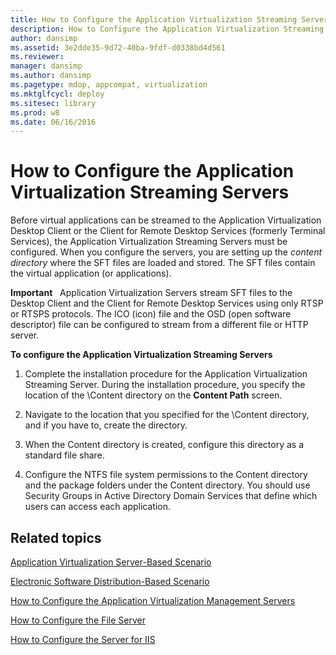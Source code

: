 ```yaml
---
title: How to Configure the Application Virtualization Streaming Servers
description: How to Configure the Application Virtualization Streaming Servers
author: dansimp
ms.assetid: 3e2dde35-9d72-40ba-9fdf-d0338bd4d561
ms.reviewer: 
manager: dansimp
ms.author: dansimp
ms.pagetype: mdop, appcompat, virtualization
ms.mktglfcycl: deploy
ms.sitesec: library
ms.prod: w8
ms.date: 06/16/2016
---
```



# How to Configure the Application Virtualization Streaming Servers


Before virtual applications can be streamed to the Application Virtualization Desktop Client or the Client for Remote Desktop Services (formerly Terminal Services), the Application Virtualization Streaming Servers must be configured. When you configure the servers, you are setting up the *content directory* where the SFT files are loaded and stored. The SFT files contain the virtual application (or applications).

**Important**  
Application Virtualization Servers stream SFT files to the Desktop Client and the Client for Remote Desktop Services using only RTSP or RTSPS protocols. The ICO (icon) file and the OSD (open software descriptor) file can be configured to stream from a different file or HTTP server.

 

**To configure the Application Virtualization Streaming Servers**

1.  Complete the installation procedure for the Application Virtualization Streaming Server. During the installation procedure, you specify the location of the \\Content directory on the **Content Path** screen.

2.  Navigate to the location that you specified for the \\Content directory, and if you have to, create the directory.

3.  When the Content directory is created, configure this directory as a standard file share.

4.  Configure the NTFS file system permissions to the Content directory and the package folders under the Content directory. You should use Security Groups in Active Directory Domain Services that define which users can access each application.

## Related topics


[Application Virtualization Server-Based Scenario](application-virtualization-server-based-scenario.md)

[Electronic Software Distribution-Based Scenario](electronic-software-distribution-based-scenario.md)

[How to Configure the Application Virtualization Management Servers](how-to-configure-the-application-virtualization-management-servers.md)

[How to Configure the File Server](how-to-configure-the-file-server.md)

[How to Configure the Server for IIS](how-to-configure-the-server-for-iis.md)

 

 





